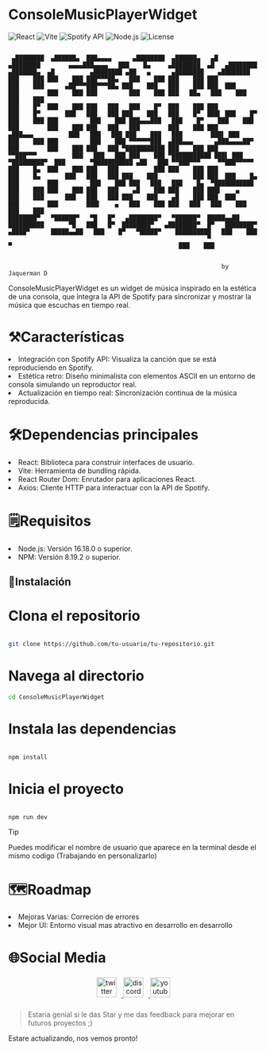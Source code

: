 # ConsoleMusicPlayerWidget

![React](https://img.shields.io/badge/Framework-React-61DAFB?logo=react)
![Vite](https://img.shields.io/badge/Bundler-Vite-646CFF?logo=vite)
![Spotify API](https://img.shields.io/badge/API-Spotify-1DB954?logo=spotify)
![Node.js](https://img.shields.io/badge/Runtime-Node.js-339933?logo=node.js)
![License](https://img.shields.io/badge/License-MIT-green)

```ascii

 ▄████████  ▄██████▄  ███▄▄▄▄      ▄████████  ▄██████▄   ▄█          ▄████████        ▄▄▄▄███▄▄▄▄   ███    █▄     ▄████████  ▄█   ▄████████         ▄███████▄  ▄█          ▄████████ ▄██   ▄      ▄████████    ▄████████
███    ███ ███    ███ ███▀▀▀██▄   ███    ███ ███    ███ ███         ███    ███      ▄██▀▀▀███▀▀▀██▄ ███    ███   ███    ███ ███  ███    ███        ███    ███ ███         ███    ███ ███   ██▄   ███    ███   ███    ███
███    █▀  ███    ███ ███   ███   ███    █▀  ███    ███ ███         ███    █▀       ███   ███   ███ ███    ███   ███    █▀  ███▌ ███    █▀         ███    ███ ███         ███    ███ ███▄▄▄███   ███    █▀    ███    ███
███        ███    ███ ███   ███   ███        ███    ███ ███        ▄███▄▄▄          ███   ███   ███ ███    ███   ███        ███▌ ███               ███    ███ ███         ███    ███ ▀▀▀▀▀▀███  ▄███▄▄▄      ▄███▄▄▄▄██▀
███        ███    ███ ███   ███ ▀███████████ ███    ███ ███       ▀▀███▀▀▀          ███   ███   ███ ███    ███ ▀███████████ ███▌ ███             ▀█████████▀  ███       ▀███████████ ▄██   ███ ▀▀███▀▀▀     ▀▀███▀▀▀▀▀
███    █▄  ███    ███ ███   ███          ███ ███    ███ ███         ███    █▄       ███   ███   ███ ███    ███          ███ ███  ███    █▄         ███        ███         ███    ███ ███   ███   ███    █▄  ▀███████████
███    ███ ███    ███ ███   ███    ▄█    ███ ███    ███ ███▌    ▄   ███    ███      ███   ███   ███ ███    ███    ▄█    ███ ███  ███    ███        ███        ███▌    ▄   ███    ███ ███   ███   ███    ███   ███    ███
████████▀   ▀██████▀   ▀█   █▀   ▄████████▀   ▀██████▀  █████▄▄██   ██████████       ▀█   ███   █▀  ████████▀   ▄████████▀  █▀   ████████▀        ▄████▀      █████▄▄██   ███    █▀   ▀█████▀    ██████████   ███    ███
                                                        ▀                                                                                                     ▀                                               ███    ███


                                                            by Jaquerman D
```

ConsoleMusicPlayerWidget es un widget de música inspirado en la estética de una consola, que integra la API de Spotify para sincronizar y mostrar la música que escuchas en tiempo real.




# ⚒️Características

<li>Integración con Spotify API: Visualiza la canción que se está reproduciendo en Spotify.</li>
<li>Estética retro: Diseño minimalista con elementos ASCII en un entorno de consola simulando un reproductor real.</li>
<li>Actualización en tiempo real: Sincronización continua de la música reproducida.</li>

# 🛠️Dependencias principales

<li>React: Biblioteca para construir interfaces de usuario.</li>
<li>Vite: Herramienta de bundling rápida.</li>
<li>React Router Dom: Enrutador para aplicaciones React.</li>
<li>Axios: Cliente HTTP para interactuar con la API de Spotify.</li>

# 🗒️Requisitos 
<li>Node.js: Versión 16.18.0 o superior.</li>
<li>NPM: Versión 8.19.2 o superior.</li>

## 🚀Instalación

# Clona el repositorio

```bash

git clone https://github.com/tu-usuario/tu-repositorio.git
```
# Navega al directorio

```bash
cd ConsoleMusicPlayerWidget
```
# Instala las dependencias

```bash

npm install

```
# Inicia el proyecto

```bash

npm run dev

```
> [!TIP]
> Puedes modificar el nombre de usuario que aparece en la terminal desde el mismo codigo (Trabajando en personalizarlo)


# 🗺️Roadmap
<li>Mejoras Varias: Correción de errores</li>
<li>Mejor UI: Entorno visual mas atractivo en desarrollo en desarrollo</li>


# 🌐Social Media


###

<div align="center">
 <a href="https://x.com/JaquermanD" target="_blank"> 
   <img src="https://img.shields.io/static/v1?message=Twitter&logo=twitter&label=&color=1DA1F2&logoColor=white&labelColor=&style=for-the-badge" height="40" alt="twitter logo" style="margin-right: 10px;"  />
 </a>
 <a href="https://discord.gg/aSr9ryQDvP" target="_blank">
  <img src="https://img.shields.io/static/v1?message=Discord&logo=discord&label=&color=7289DA&logoColor=white&labelColor=&style=for-the-badge" height="40" alt="discord logo" style="margin-right: 10px;" />
 </a>
 <a href="https://www.youtube.com/@jaquerman" target="_blank">
  <img src="https://img.shields.io/static/v1?message=Youtube&logo=youtube&label=&color=FF0000&logoColor=white&labelColor=&style=for-the-badge" height="40" alt="youtube logo"  />
 </a>
</div>

###


> Estaria genial si le das Star y me das feedback para mejorar en futuros proyectos ;)

Estare actualizando, nos vemos pronto!
